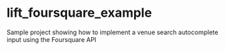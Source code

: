 lift_foursquare_example
=======================

Sample project showing how to implement a venue search autocomplete input using the Foursquare API